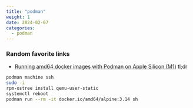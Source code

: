 ```yaml
---
title: "podman"
weight: 1
date: 2024-02-07
categories:
  - podman
---
```


### Random favorite links

- [Running amd64 docker images with Podman on Apple Silicon (M1)](https://edofic.com/posts/2021-09-12-podman-m1-amd64/)
tl;dr

```bash
podman machine ssh
sudo -i
rpm-ostree install qemu-user-static
systemctl reboot
podman run --rm -it docker.io/amd64/alpine:3.14 sh
```
